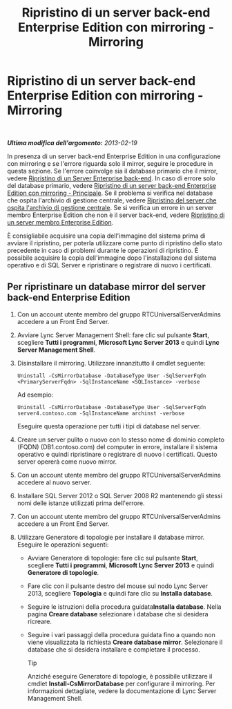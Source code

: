 ﻿---
title: Ripristino di un server back-end Enterprise Edition con mirroring - Mirroring
TOCTitle: Ripristino di un server back-end Enterprise Edition con mirroring - Mirroring
ms:assetid: 4b3c8eae-6f1f-4377-b39b-6699e725c517
ms:mtpsurl: https://technet.microsoft.com/it-it/library/JJ945626(v=OCS.15)
ms:contentKeyID: 52062145
ms.date: 08/24/2015
mtps_version: v=OCS.15
ms.translationtype: HT
---

# Ripristino di un server back-end Enterprise Edition con mirroring - Mirroring

 

_**Ultima modifica dell'argomento:** 2013-02-19_

In presenza di un server back-end Enterprise Edition in una configurazione con mirroring e se l'errore riguarda solo il mirror, seguire le procedure in questa sezione. Se l'errore coinvolge sia il database primario che il mirror, vedere [Ripristino di un Server Enterprise back-end](lync-server-2013-restoring-an-enterprise-edition-back-end-server.md). In caso di errore solo del database primario, vedere [Ripristino di un server back-end Enterprise Edition con mirroring - Principale](lync-server-2013-restoring-a-mirrored-enterprise-edition-back-end-server-primary.md). Se il problema si verifica nel database che ospita l'archivio di gestione centrale, vedere [Ripristino del server che ospita l'archivio di gestione centrale](lync-server-2013-restoring-the-server-hosting-the-central-management-store.md). Se si verifica un errore in un server membro Enterprise Edition che non è il server back-end, vedere [Ripristino di un server membro Enterprise Edition](lync-server-2013-restoring-an-enterprise-edition-member-server.md).

È consigliabile acquisire una copia dell'immagine del sistema prima di avviare il ripristino, per poterla utilizzare come punto di ripristino dello stato precedente in caso di problemi durante le operazioni di ripristino. È possibile acquisire la copia dell'immagine dopo l'installazione del sistema operativo e di SQL Server e ripristinare o registrare di nuovo i certificati.

## Per ripristinare un database mirror del server back-end Enterprise Edition

1.  Con un account utente membro del gruppo RTCUniversalServerAdmins accedere a un Front End Server.

2.  Avviare Lync Server Management Shell: fare clic sul pulsante **Start**, scegliere **Tutti i programmi**, **Microsoft Lync Server 2013** e quindi **Lync Server Management Shell**.

3.  Disinstallare il mirroring. Utilizzare innanzitutto il cmdlet seguente:
    
        Uninstall -CsMirrorDatabase -DatabaseType User -SqlServerFqdn <PrimaryServerFqdn> -SqlInstanceName <SQLInstance> -verbose
    
    Ad esempio:
    
        Uninstall -CsMirrorDatabase -DatabaseType User -SqlServerFqdn server4.contoso.com -SqlInstanceName archinst -verbose
    
    Eseguire questa operazione per tutti i tipi di database nel server.

4.  Creare un server pulito o nuovo con lo stesso nome di dominio completo (FQDN) (DB1.contoso.com) del computer in errore, installare il sistema operativo e quindi ripristinare o registrare di nuovo i certificati. Questo server opererà come nuovo mirror.

5.  Con un account utente membro del gruppo RTCUniversalServerAdmins accedere al nuovo server.

6.  Installare SQL Server 2012 o SQL Server 2008 R2 mantenendo gli stessi nomi delle istanze utilizzati prima dell'errore.

7.  Con un account utente membro del gruppo RTCUniversalServerAdmins accedere a un Front End Server.

8.  Utilizzare Generatore di topologie per installare il database mirror. Eseguire le operazioni seguenti:
    
      - Avviare Generatore di topologie: fare clic sul pulsante **Start**, scegliere **Tutti i programmi**, **Microsoft Lync Server 2013** e quindi **Generatore di topologie**.
    
      - Fare clic con il pulsante destro del mouse sul nodo Lync Server 2013, scegliere **Topologia** e quindi fare clic su **Installa database**.
    
      - Seguire le istruzioni della procedura guidata**Installa database**. Nella pagina **Creare database** selezionare i database che si desidera ricreare.
    
      - Seguire i vari passaggi della procedura guidata fino a quando non viene visualizzata la richiesta **Creare database mirror**. Selezionare il database che si desidera installare e completare il processo.
        
        > [!tip]  
        > Anziché eseguire Generatore di topologie, è possibile utilizzare il cmdlet <strong>Install-CsMirrorDatabase</strong> per configurare il mirroring. Per informazioni dettagliate, vedere la documentazione di Lync Server Management Shell.
